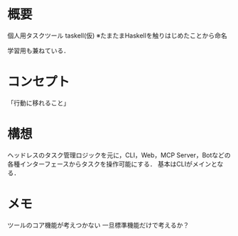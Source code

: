 # 概要

個人用タスクツール taskell(仮)
※たまたまHaskellを触りはじめたことから命名

学習用も兼ねている．

# コンセプト

「行動に移れること」

# 構想

ヘッドレスのタスク管理ロジックを元に，CLI，Web，MCP Server，Botなどの各種インターフェースからタスクを操作可能にする．
基本はCLIがメインとなる．


# メモ
ツールのコア機能が考えつかない
一旦標準機能だけで考えるか？
